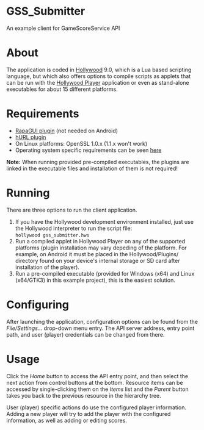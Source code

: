 # GSS_Submitter
An example client for GameScoreService API

# About

The application is coded in [Hollywood](https://www.hollywood-mal.com/index.html) 9.0, which is a Lua based scripting language, but which also offers options to compile scripts as applets that can be run with the [Hollywood Player](https://www.hollywood-mal.com/download.html) application or even as stand-alone executables for about 15 different platforms.

# Requirements

- [RapaGUI plugin](https://www.hollywood-mal.com/download.html) (not needed on Android)
- [hURL plugin](https://www.hollywood-mal.com/download.html)
- On Linux platforms: OpenSSL 1.0.x (1.1.x won't work)
- Operating system specific requirements can be seen [here](https://www.hollywood-mal.com/docs/html/hollywood/Requirements_.html)

**Note:** When running provided pre-compiled executables, the plugins are linked in the executable files and installation of them is not required!

# Running

There are three options to run the client application.

1. If you have the Hollywood development environment installed, just use the Hollywood interpreter to run the script file:  
```hollywood gss_submitter.hws```
2. Run a compiled applet in Hollywood Player on any of the supported platforms (plugin installation may vary depeding of the platform. For example, on Android it must be placed in the Hollywood/Plugins/ directory found on your device's internal storage or SD card after installation of the player).
3. Run a pre-compiled executable (provided for Windows (x64) and Linux (x64/GTK3) in this example project), this is the easiest solution.

# Configuring

After launching the application, configuration options can be found from the *File/Settings...* drop-down menu entry. The API server address, entry point path, and user (player) credentials can be changed from there.

# Usage

Click the *Home* button to access the API entry point, and then select the next action from control buttons at the bottom. Resource items can be accessed by single-clicking them on the *Items* list and the *Parent* button takes you back to the previous resource in the hierarchy tree.

User (player) specific actions do use the configured player information. Adding a new player will try to add the player with the configured information, as well as adding or editing scores.
